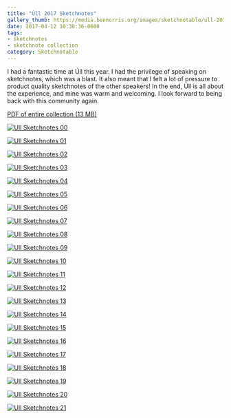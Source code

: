 ```yaml
---
title: "Úll 2017 Sketchnotes"
gallery_thumb: https://media.bennorris.org/images/sketchnotable/ull-2017/ull-2017-sketchnotes-00.jpg
date: 2017-04-12 10:30:36-0600
tags:
- sketchnotes
- sketchnote collection
category: Sketchnotable
---
```


I had a fantastic time at Úll this year. I had the privilege of speaking on sketchnotes, which was a blast. It also meant that I felt a lot of pressure to product quality sketchnotes of the other speakers! In the end, Úll is all about the experience, and mine was warm and welcoming. I look forward to being back with this community again.

[PDF of entire collection (13 MB)](https://media.bennorris.org/images/sketchnotable/uploads/2019/665b05e4dd.pdf)

[![Ull Sketchnotes 00](https://media.bennorris.org/images/sketchnotable/ull-2017/ull-2017-sketchnotes-00.jpg)](https://media.bennorris.org/images/sketchnotable/ull-2017/ull-2017-sketchnotes-00.jpg)

[![Ull Sketchnotes 01](https://media.bennorris.org/images/sketchnotable/ull-2017/ull-2017-sketchnotes-01.jpg)](https://media.bennorris.org/images/sketchnotable/ull-2017/ull-2017-sketchnotes-01.jpg)

[![Ull Sketchnotes 02](https://media.bennorris.org/images/sketchnotable/ull-2017/ull-2017-sketchnotes-02.jpg)](https://media.bennorris.org/images/sketchnotable/ull-2017/ull-2017-sketchnotes-02.jpg)

[![Ull Sketchnotes 03](https://media.bennorris.org/images/sketchnotable/ull-2017/ull-2017-sketchnotes-03.jpg)](https://media.bennorris.org/images/sketchnotable/ull-2017/ull-2017-sketchnotes-03.jpg)

[![Ull Sketchnotes 04](https://media.bennorris.org/images/sketchnotable/ull-2017/ull-2017-sketchnotes-04.jpg)](https://media.bennorris.org/images/sketchnotable/ull-2017/ull-2017-sketchnotes-04.jpg)

[![Ull Sketchnotes 05](https://media.bennorris.org/images/sketchnotable/ull-2017/ull-2017-sketchnotes-05.jpg)](https://media.bennorris.org/images/sketchnotable/ull-2017/ull-2017-sketchnotes-05.jpg)

[![Ull Sketchnotes 06](https://media.bennorris.org/images/sketchnotable/ull-2017/ull-2017-sketchnotes-06.jpg)](https://media.bennorris.org/images/sketchnotable/ull-2017/ull-2017-sketchnotes-06.jpg)

[![Ull Sketchnotes 07](https://media.bennorris.org/images/sketchnotable/ull-2017/ull-2017-sketchnotes-07.jpg)](https://media.bennorris.org/images/sketchnotable/ull-2017/ull-2017-sketchnotes-07.jpg)

[![Ull Sketchnotes 08](https://media.bennorris.org/images/sketchnotable/ull-2017/ull-2017-sketchnotes-08.jpg)](https://media.bennorris.org/images/sketchnotable/ull-2017/ull-2017-sketchnotes-08.jpg)

[![Ull Sketchnotes 09](https://media.bennorris.org/images/sketchnotable/ull-2017/ull-2017-sketchnotes-09.jpg)](https://media.bennorris.org/images/sketchnotable/ull-2017/ull-2017-sketchnotes-09.jpg)

[![Ull Sketchnotes 10](https://media.bennorris.org/images/sketchnotable/ull-2017/ull-2017-sketchnotes-10.jpg)](https://media.bennorris.org/images/sketchnotable/ull-2017/ull-2017-sketchnotes-10.jpg)

[![Ull Sketchnotes 11](https://media.bennorris.org/images/sketchnotable/ull-2017/ull-2017-sketchnotes-11.jpg)](https://media.bennorris.org/images/sketchnotable/ull-2017/ull-2017-sketchnotes-11.jpg)

[![Ull Sketchnotes 12](https://media.bennorris.org/images/sketchnotable/ull-2017/ull-2017-sketchnotes-12.jpg)](https://media.bennorris.org/images/sketchnotable/ull-2017/ull-2017-sketchnotes-12.jpg)

[![Ull Sketchnotes 13](https://media.bennorris.org/images/sketchnotable/ull-2017/ull-2017-sketchnotes-13.jpg)](https://media.bennorris.org/images/sketchnotable/ull-2017/ull-2017-sketchnotes-13.jpg)

[![Ull Sketchnotes 14](https://media.bennorris.org/images/sketchnotable/ull-2017/ull-2017-sketchnotes-14.jpg)](https://media.bennorris.org/images/sketchnotable/ull-2017/ull-2017-sketchnotes-14.jpg)

[![Ull Sketchnotes 15](https://media.bennorris.org/images/sketchnotable/ull-2017/ull-2017-sketchnotes-15.jpg)](https://media.bennorris.org/images/sketchnotable/ull-2017/ull-2017-sketchnotes-15.jpg)

[![Ull Sketchnotes 16](https://media.bennorris.org/images/sketchnotable/ull-2017/ull-2017-sketchnotes-16.jpg)](https://media.bennorris.org/images/sketchnotable/ull-2017/ull-2017-sketchnotes-16.jpg)

[![Ull Sketchnotes 17](https://media.bennorris.org/images/sketchnotable/ull-2017/ull-2017-sketchnotes-17.jpg)](https://media.bennorris.org/images/sketchnotable/ull-2017/ull-2017-sketchnotes-17.jpg)

[![Ull Sketchnotes 18](https://media.bennorris.org/images/sketchnotable/ull-2017/ull-2017-sketchnotes-18.jpg)](https://media.bennorris.org/images/sketchnotable/ull-2017/ull-2017-sketchnotes-18.jpg)

[![Ull Sketchnotes 19](https://media.bennorris.org/images/sketchnotable/ull-2017/ull-2017-sketchnotes-19.jpg)](https://media.bennorris.org/images/sketchnotable/ull-2017/ull-2017-sketchnotes-19.jpg)

[![Ull Sketchnotes 20](https://media.bennorris.org/images/sketchnotable/ull-2017/ull-2017-sketchnotes-20.jpg)](https://media.bennorris.org/images/sketchnotable/ull-2017/ull-2017-sketchnotes-20.jpg)

[![Ull Sketchnotes 21](https://media.bennorris.org/images/sketchnotable/ull-2017/ull-2017-sketchnotes-21.jpg)](https://media.bennorris.org/images/sketchnotable/ull-2017/ull-2017-sketchnotes-21.jpg)